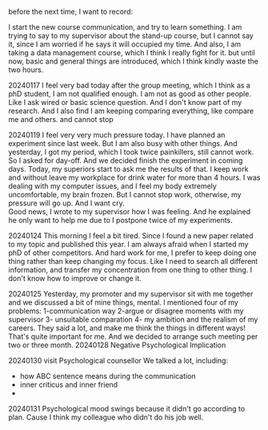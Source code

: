 before the next time, I want to record:

I start the new course communication, and try to learn something.
I am trying to say to my supervisor about the stand-up course, but I cannot say it, since I am worried if he says it will occupied my time. And also, I am taking a data management course, which I think I really fight for it. but until now, basic and general things are introduced, which I think kindly waste the two hours.

20240117
I feel very bad today after the group meeting, which I think as a phD student, I am not qualified enough. I am not as good as other people. Like I ask wired or basic science question. And I don't know part of my research. 
And I also find I am keeping comparing everything, like compare me and others. and cannot stop

20240119
I feel very very much pressure today. I have planned an experiment since last week. But I am also busy with other things. And yesterday, I got my period, which I took twice painkillers, still cannot work. So I asked for day-off. And we decided finish the experiment in coming days. Today, my superiors start to ask me the results of that. I keep work and without leave my workplace for drink water for more than 4 hours. I was dealing with my computer issues, and I feel my body extremely uncomfortable, my brain frozen. But I cannot stop work, otherwise, my pressure will go up. And I  want cry.  
Good news, I wrote to my supervisor how I was feeling. And he explained he only want to help me due to I postpone twice of my experiments. 

20240124
This morning I feel a bit tired. Since I found a new paper related to my topic and published this year. I am always afraid when I started my phD of other competitors. And hard work for me, I prefer to keep doing one thing rather than keep changing my focus. Like I need to search all different information, and transfer my concentration from one thing to other thing. I don't know how to improve or change it. 

20240125
Yesterday, my promoter and my supervisor sit with me together and we discussed a bit of mine things, mental. I mentioned four of my problems: 1-communication way 2-argue or disagree moments with my supervisor 3- unsuitable comparation 4- my ambition and the realism of my careers. They said a lot, and make me think the things in different ways! That's quite important for me.  And we decided to arrange such meeting per two or three month. 
20240128
Negative Psychological Implication

20240130
visit Psychological counsellor
We talked a lot, including:
* how ABC sentence means during the communication
* inner criticus and inner friend
* 

20240131
Psychological mood swings because it didn't go according to plan. Cause I think my colleague who didn't do his job well. 

